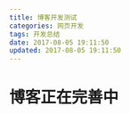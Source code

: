 ```yaml
---
title: 博客开发测试
categories: 网页开发
tags: 开发总结
date: 2017-08-05 19:11:50
updated: 2017-08-05 19:11:50
---
```

# 博客正在完善中
